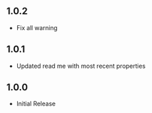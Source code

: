 ## 1.0.2

* Fix all warning

## 1.0.1

* Updated read me with most recent properties

## 1.0.0

* Initial Release
